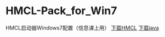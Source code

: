 # HMCL-Pack_for_Win7
HMCL启动器Windows7配置（信息课上用）
[下载HMCL](https://ghp.ml1.one/https://bgithub.xyz/HMCL-dev/HMCL/releases/download/v3.6.15.288/HMCL-3.6.15.288.exe)
[下载java](https://download.visualstudio.microsoft.com/download/pr/afa7840a-6a51-4fb4-a321-77dd039ba481/c88e3fa5a260618016e712a6606b3b9a/microsoft-jdk-21.0.8-windows-x64.msi)
